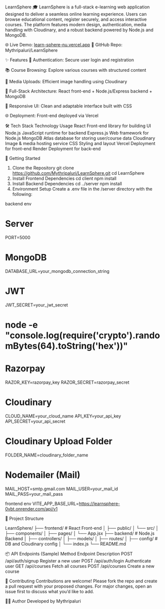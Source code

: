 LearnSphere 🎓
LearnSphere is a full-stack e-learning web application designed to deliver a seamless online learning experience. Users can browse educational content, register securely, and access interactive courses. The platform features modern design, authentication, media handling with Cloudinary, and a robust backend powered by Node.js and MongoDB.

🌐 Live Demo: [learn-sphere-nu.vercel.app](https://learn-sphere-nu.vercel.app/)
📁 GitHub Repo: Mythripaluri/LearnSphere

✨ Features
🔐 Authentication: Secure user login and registration

📚 Course Browsing: Explore various courses with structured content

🌆 Media Uploads: Efficient image handling using Cloudinary

🧾 Full-Stack Architecture: React front-end + Node.js/Express backend + MongoDB

📱 Responsive UI: Clean and adaptable interface built with CSS

🌐 Deployment: Front-end deployed via Vercel

🛠️ Tech Stack
Technology	Usage
React	Front-end library for building UI
Node.js	JavaScript runtime for backend
Express.js	Web framework for Node.js
MongoDB	Atlas database for storing user/course data
Cloudinary	Image & media hosting service
CSS	Styling and layout
Vercel	Deployment for front-end
Render Deployment for back-end

🚀 Getting Started
1. Clone the Repository
git clone https://github.com/Mythripaluri/LearnSphere.git
cd LearnSphere
2. Install Frontend Dependencies
cd client
npm install
3. Install Backend Dependencies
cd ../server
npm install
4. Environment Setup
Create a .env file in the /server directory with the following:

backend env
# Server
PORT=5000

# MongoDB
DATABASE_URL=your_mongodb_connection_string
# JWT
JWT_SECRET=your_jwt_secret
# node -e "console.log(require('crypto').randomBytes(64).toString('hex'))"

# Razorpay
RAZOR_KEY=razorpay_key
RAZOR_SECRET=razorpay_secret

# Cloudinary
CLOUD_NAME=your_cloud_name
API_KEY=your_api_key
API_SECRET=your_api_secret

# Cloudinary Upload Folder
FOLDER_NAME=cloudinary_folder_name

# Nodemailer (Mail)
MAIL_HOST=smtp.gmail.com
MAIL_USER=your_mail_id
MAIL_PASS=your_mail_pass

frontend env
VITE_APP_BASE_URL=https://learnsphere-0vbt.onrender.com/api/v1


🧩 Project Structure

LearnSphere/
├── frontend/              # React Front-end
│   ├── public/
│   └── src/
│       ├── components/
│       ├── pages/
│       └── App.jsx
├── backend/              # Node.js Backend
│   ├── controllers/
│   ├── models/
│   ├── routes/
│   ├── config/          # DB and Cloudinary config
│   └── index.js
└── README.md

📦 API Endpoints (Sample)
Method	Endpoint	Description
POST	/api/auth/signup	Register a new user
POST	/api/auth/login	Authenticate user
GET	/api/courses	Fetch all courses
POST	/api/courses	Create a new course


🙌 Contributing
Contributions are welcome! Please fork the repo and create a pull request with your proposed changes. For major changes, open an issue first to discuss what you’d like to add.

👨‍💻 Author
Developed by Mythripaluri
